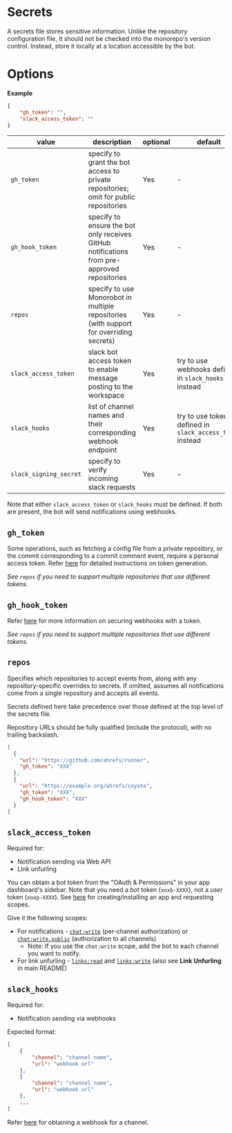 # Secrets

A secrets file stores sensitive information. Unlike the repository configuration file, it should not be checked into the monorepo's version control. Instead, store it locally at a location accessible by the bot.

# Options

**Example**

```json
{
    "gh_token": "",
    "slack_access_token": ""
}
```

| value | description | optional | default |
|-|-|-|-|
| `gh_token` | specify to grant the bot access to private repositories; omit for public repositories | Yes | - |
| `gh_hook_token` | specify to ensure the bot only receives GitHub notifications from pre-approved repositories | Yes | - |
| `repos` | specify to use Monorobot in multiple repositories (with support for overriding secrets) | Yes | - |
| `slack_access_token` | slack bot access token to enable message posting to the workspace | Yes | try to use webhooks defined in `slack_hooks` instead |
| `slack_hooks` | list of channel names and their corresponding webhook endpoint | Yes | try to use token defined in `slack_access_token` instead |
| `slack_signing_secret` | specify to verify incoming slack requests | Yes | - |

Note that either `slack_access_token` or `slack_hooks` must be defined. If both are present, the bot will send notifications using webhooks.

## `gh_token`

Some operations, such as fetching a config file from a private repository, or the commit corresponding to a commit comment event, require a personal access token. Refer [here](https://docs.github.com/en/free-pro-team@latest/github/authenticating-to-github/creating-a-personal-access-token) for detailed instructions on token generation.

*See `repos` if you need to support multiple repositories that use different tokens.*

## `gh_hook_token`

Refer [here](https://docs.github.com/en/free-pro-team@latest/developers/webhooks-and-events/securing-your-webhooks) for more information on securing webhooks with a token.

*See `repos` if you need to support multiple repositories that use different tokens.*

## `repos`

Specifies which repositories to accept events from, along with any repository-specific overrides to secrets. If omitted, assumes all notifications come from a single repository and accepts all events.

Secrets defined here take precedence over those defined at the top level of the secrets file.

Repository URLs should be fully qualified (include the protocol), with no trailing backslash.

```json
[
  {
    "url": "https://github.com/ahrefs/runner",
    "gh_token": "XXX"
  },
  {
    "url": "https://example.org/ahrefs/coyote",
    "gh_token": "XXX",
    "gh_hook_token": "XXX"
  }
]
```

## `slack_access_token`

Required for:
- Notification sending via Web API
- Link unfurling

You can obtain a bot token from the "OAuth & Permissions" in your app dashboard's sidebar. Note that you need a *bot* token (`xoxb-XXXX`), not a *user* token (`xoxp-XXXX`).
See [here](https://api.slack.com/authentication/basics#start) for creating/installing an app and requesting scopes.

Give it the following scopes:
- For notifications - [`chat:write`](https://api.slack.com/scopes/chat:write) (per-channel authorization) or [`chat:write.public`](https://api.slack.com/scopes/chat:write.public) (authorization to all channels)
    - Note: If you use the `chat:write` scope, add the bot to each channel you want to notify.
- For link unfurling - [`links:read`](https://api.slack.com/scopes/links:read) and [`links:write`](https://api.slack.com/scopes/links:write) (also see **Link Unfurling** in main README)

## `slack_hooks`

Required for:
- Notification sending via webhooks

Expected format:

```json
[
    {
        "channel": "channel name",
        "url": "webhook url"
    },
    {
        "channel": "channel name",
        "url": "webhook url"
    },
    ...
]
```

Refer [here](https://api.slack.com/messaging/webhooks) for obtaining a webhook for a channel.
